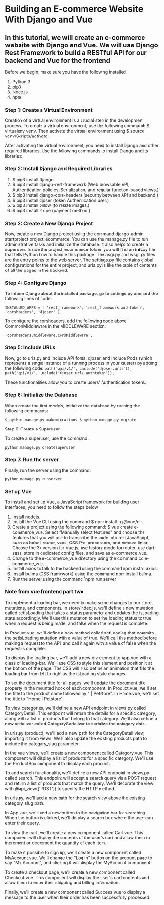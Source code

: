 # Building an E-commerce Website With Django and Vue

## In this tutorial, we will create an e-commerce website with Django and Vue. We will use Django Rest Framework to build a RESTful API for our backend and Vue for the frontend

Before we begin, make sure you have the following installed

1. Python 3
2. pip3
3. Node.js
4. npm

### Step 1: Create a Virtual Environment

Creation of a virtual environment is a crucial step in the development process. To create a virtual environment, use the following command: $ virtualenv venv. Then activate the virtual environment using $ source venv/Scripts/activate.

After activating the virtual environment, you need to install Django and other required libraries. Use the following commands to install Django and its libraries:

### Step 2: Install Django and Required Libraries

1. $ pip3 install Django
2. $ pip3 install django-rest-framework     (Web browsable API, Authentication policies, Serialization, and regular function-based views.)
3. $ pip3 install django-cors-headers       (security between API and backend.)
4. $ pip3 install djoser                    (token Authentication user.)
5. $ pip3 install pillow                    (to resize images.)
6. $ pip3 install stripe                    (payment method )

### Step 3: Create a New Django Project

Now, create a new Django project using the command django-admin startproject project_ecommerce. You can use the manage.py file to run administrative tasks and initialize the database. It also helps to create a superuser. Inside the project_ecommerce folder, you will find an __init__.py file that tells Python how to handle this package. The asgi.py and wsgi.py files are the entry points to the web server. The settings.py file contains global configurations for the entire project, and urls.py is like the table of contents of all the pages in the backend.

### Step 4: Configure Django

To inform Django about the installed package, go to settings.py and add the following lines of code:

`INSTALLED_APPS = [
'rest_framework', 'rest_framework.authtoken', 'corsheaders', 'djoser'
]`

To configure the corsheaders, add the following code above CommonMiddleware in the MIDDLEWARE section:

`'corsheaders.middleware.CorsMiddleware',`

### Step 5: Include URLs

Now, go to urls.py and include API fonts, djoser, and include Pods (which represents a single instance of a running process in your cluster) by adding the following code:
`path('api/v1/', include('djoser.urls')), path('api/v1/', include('djoser.urls.authtoken')),`

These functionalities allow you to create users' Authentication tokens.

### Step 6: Initialize the Database

When create the first models, initialize the database by running the following commands:

`$ python manage.py makemigrations $ python manage.py migrate`

Step 6: Create a Superuser

To create a superuser, use the command:

`python manage.py createsuperuser`

### Step 7: Run the server

Finally, run the server using the command:

`python manage.py runserver`

### Set up Vue

To install and set up Vue, a JavaScript framework for building user interfaces, you need to follow the steps below

1. Install nodejs.
2. Install the Vue CLI using the command $ npm install -g @vue/cli.
3. Create a project using the following command: $ vue create e-commerce_vue. Select "Manually select features" and choose the features that you will use to transcribe the code into real JavaScript, such as babel, router, vuex, CSS Pre-processors, and remove linter. Choose the 3x version for Vue.js, use history mode for router, use dart-sass, store in dedicated config files, and save as e-commerce_vue.
4. Change to the e-commerce_vue directory using the command cd e-commerce_vue.
5. Install axios to talk to the backend using the command npm install axios.
6. Install bulma (CSS framework) using the command npm install bulma.
7. Run the server using the command `npm run server

### Note from vue frontend part two

To implement a loading bar, we need to make some changes to our store, mutations, and components. In store/index.js, we'll define a new mutation called setIsLoading that takes a status parameter and updates the isLoading state accordingly. We'll use this mutation to set the loading status to true when a request is being made, and false when the request is complete.

In Product.vue, we'll define a new method called setLoading that commits the setIsLoading mutation with a value of true. We'll call this method before making a request to the API, and call it again with a value of false when the request is complete.

To display the loading bar, we'll add a new div element to App.vue with a class of loading-bar. We'll use CSS to style this element and position it at the bottom of the page. The CSS will also define an animation that fills the loading bar from left to right as the isLoading state changes.

To set the document title for all pages, we'll update the document.title property in the mounted hook of each component. In Product.vue, we'll set the title to the product name followed by " | Petstore". In Home.vue, we'll set the title to "Home | Petstore".

To view categories, we'll define a new API endpoint in views.py called CategoryDetail. This endpoint will return the details for a specific category, along with a list of products that belong to that category. We'll also define a new serializer called CategorySerializer to serialize the category data.

In urls.py (product), we'll add a new path for the CategoryDetail view, importing it from views. We'll also update the existing products path to include the category_slug parameter.

In the vue views, we'll create a new component called Category.vue. This component will display a list of products for a specific category. We'll use the ProductBox component to display each product.

To add search functionality, we'll define a new API endpoint in views.py called search. This endpoint will accept a search query via a POST request and return a list of products that match the query. We'll decorate the view with @api_view(['POST']) to specify the HTTP method.

In urls.py, we'll add a new path for the search view above the existing category_slug path.

In App.vue, we'll add a new button to the navigation bar for searching. When the button is clicked, we'll display a search box where the user can enter their query.

To view the cart, we'll create a new component called Cart.vue. This component will display the contents of the user's cart and allow them to increment or decrement the quantity of each item.

To make it possible to sign up, we'll create a new component called MyAccount.vue. We'll change the "Log in" button on the account page to say "My Account", and clicking it will display the MyAccount component.

To create a checkout page, we'll create a new component called Checkout.vue. This component will display the user's cart contents and allow them to enter their shipping and billing information.

Finally, we'll create a new component called Success.vue to display a message to the user when their order has been successfully processed.

